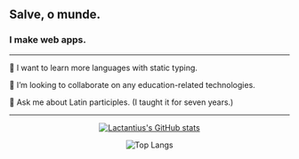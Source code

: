 ## Salve, o munde.

### I make web apps.

---

🌱 I want to learn more languages with static typing.

👯 I’m looking to collaborate on any education-related technologies.

💬 Ask me about Latin participles. (I taught it for seven years.)

---

<div align=center>

[![Lactantius's GitHub stats](https://github-readme-stats.vercel.app/api?username=Lactantius&theme=dark)](https://github.com/Lactantius/github-readme-stats)

![Top Langs](https://github-readme-stats.vercel.app/api/top-langs/?username=Lactantius&theme=dark&hide=html&langs_count=8&layout=compact)

</div>

<!--
**Lactantius/Lactantius** is a ✨ _special_ ✨ repository because its `README.md` (this file) appears on your GitHub profile.

Here are some ideas to get you started:

- 🔭 I’m currently working on ...

- 👯 I’m looking to collaborate on ...
- 🤔 I’m looking for help with ...
- 👯 I’m looking to collaborate on any education-related technologies.
...
- 📫 How to reach me: ...
- 😄 Pronouns: ...
- ⚡ Fun fact: ...
-->
